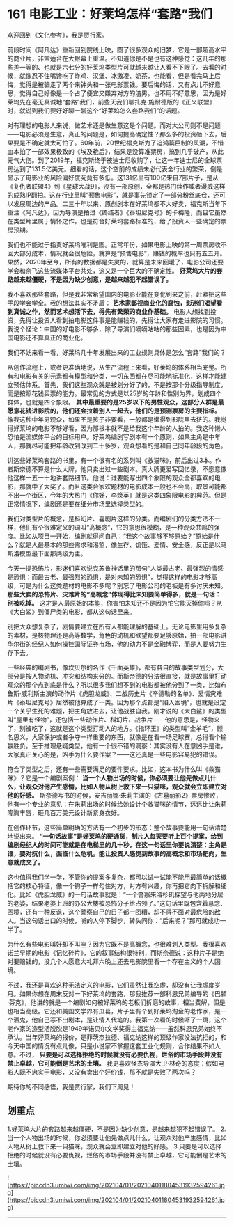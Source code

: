 # 161 电影工业：好莱坞怎样“套路”我们

欢迎回到《文化参考》，我是贾行家。

前段时间《阿凡达》重新回到院线上映，圆了很多观众的旧梦，它是一部超高水平的商业片，非常适合在大银幕上重温。不知道你是不是也有这种感觉：这几年的那些差一等的、也就是六七分的好莱坞类型片可就越来越让人看不下眼了。去看的时候，就像忍不住嘴馋吃了炸鸡、汉堡、冰激凌、奶茶，也能看，但是看完马上后悔，觉得是被骗走了两个来钟头和一张电影票钱。要后悔的话，又有点儿不好意思，觉得自己好像是一个占了便宜又嫌弃对方的渣男。也不用不好意思，因为是好莱坞先在毫无真诚地“套路”我们，前些天我们聊扎克·施耐德版的《正义联盟》时，就说到我们要好好聊一聊这个“好莱坞怎么套路我们”的话题。

对有理想的电影人来说，做艺术还是做生意这是个问题。而对大公司则不是问题——电影必须是生意，真正的问题是，如何提高确定性？那么多的投资砸下去，后果要是不确定就太可怕了。60年前，20世纪福克斯为了追鸿篇巨制的风潮，不惜血本拍了一部效果极致的《埃及艳后》，结果是没算准票房，搞到几乎破产，从此元气大伤。到了2019年，福克斯终于被迪士尼收购了，让这一年迪士尼的全球票房达到了131.5亿美元。细看的话，这个空前的成绩未必代表全行业的繁荣，倒是显示了电影业的风险偏好度究竟有多低。这131亿里有100亿来自7部片子，是从《复仇者联盟4》到《星球大战9》，没有一部原创，全都是热门续作或者漫威这样的成熟IP翻拍。这在行业里叫“预售电影”，就是事先锁定了一部分粉丝底仓，还可以发展周边的产品。二三十年以来，原创剧本在好莱坞都不大好卖，福克斯当年下重注《阿凡达》，因为导演是拍过《终结者》《泰坦尼克号》的卡梅隆，而且它虽然在类型片里属于情怀之作，也是符合好莱坞套路标准的，给了投资人一些确定的票房预期。

我们也不能过于指责好莱坞唯利是图。正常年份，如果电影上映的第一周票房收不回大部分成本，情况就会很危险，就算是“预售电影”，赚钱的概率也只有五五开。果然，2020年至今，所有的数据都是失灵的，就算是未来回暖了，电影公司还要学会和奈飞这些流媒体平台共处，这又是一个巨大的不确定性。 **好莱坞大片的套路越来越僵硬，不是因为缺少创意，是越来越犯不起错误了。**

我不喜欢那些套路，但是我非常希望国内的电影业能在变化到来之前，赶紧把这些手段学会学全。我的想法其实不矛盾： **艺术家鄙视商业化的腐蚀，影迷们渴望看到真诚之作，然而艺术想活下去，得先有繁荣的商业作基础。** 电影人想找到投资，先得让投资人看到拍电影这件事是能赚钱的，先得让大家有走进影院的习惯。我说个怪论：中国的好电影不够多，除了导演们嘀嘀咕咕的那些因素，也是因为中国电影还不算真正的商业化。

我们不妨来看一看，好莱坞几十年发展出来的工业规则具体是怎么“套路”我们的？

从创作流程上，或者更准确地说，从生产流程上来看，好莱坞的体系相当完整。所有和电影有关的元素都有模型和分类，一切东西都在尽可能地标准化，这样才能建立预估体系。首先，我们这些观众就是被划分好了的，不是按那个分级指导制度，而是按照花钱买票的能力。最常见的方式是以25岁的年龄和性别为界，划成四个群体，也就是四个象限。 **其中最重要的是25岁以下的男性观众，这部分人群是最愿意花钱进影院的，他们还会拉着别人一起去，他们的是预测票房的主要指标。** 像我这种中年男观众，如果不是孩子非要看，一般都是懒得到影院里去挤的。我觉得好莱坞的电影不够好看，因为那根本就不是给我这个年龄的人拍的。我这种懒人恐怕是流媒体平台的目标用户。好莱坞编剧写剧本有一个原则，如果主角是中年人，那就尽可能把年龄改到改到二十多岁，观众想看的是和自己同年龄段的角色。

讲这些好莱坞套路的书里，有一个很有名的系列叫《救猫咪》，前后出过3本。作者斯奈德不算是什么大牌，他只卖出过一些剧本。真大牌更爱写回忆录，不愿意像他这样一五一十地讲套路细节。他说：谁要能写出四个象限的观众全都喜欢的电影，那就中了大奖了。而且这类合家欢题材的电影成本一般也不会高，取景可能都不出一个街区，今年的大热门《你好，李焕英》就是这类四象限电影的典范。但是正常情况下，编剧还是要在细分市场里选择类型的。

我们对类型片的概念，是科幻片、喜剧片这样的分类。而编剧们的分类方法不一样，他们有个很难定义的词叫“高概念”，它的意思很模糊，是一种观众共鸣的强度。比如从项目一开始，编剧就得问自己：“我这个故事够不够原始？”原始是什么？就是人最基本的那些需求和渴望，像生存、饥饿、爱情、安全感，反正是以马斯洛模型最下面那两级为主。

今天一提恐怖片，影迷们喜欢说克苏鲁神话里的那句“人类最古老、最强烈的情感是恐惧；而最古老、最强烈的恐惧，是对未知的恐惧”，觉得这样的电影才够高级，可是为什么这类题材的电影不多呢？别忘了电影公司的老板是有多讨厌未知。 **那些大卖的恐怖片、灾难片的“高概念”体现得比未知要简单得多，就是一句话：别被吃掉。** 这才是人最原始的本能，你害怕未知还不是因为怕它能灭掉你吗？从《大白鲨》到僵尸类的电影，都从这句话里来。

别把大众想复杂了，剧情要建立在所有人都能理解的基础上。无论电影里用多复杂的素材，是核物理还是高等数学，角色的动机和欲望都要足够原始，拍一部电影讲华尔街的经纪人如何操控国际证券市场，他的动力不是金融博弈，而是人要努力生存下去。

一些经典的编剧书，像坎贝尔的名作《千面英雄》，都有各自的故事类型划分，大部分是按人物动机、冲突和结构来分的。而斯奈德的分法很直接，就是故事里打动观众的那个点到底是什么？所以很多我们想不到的电影都被他分到了一类，比如布鲁斯·威利斯主演的动作片《虎胆龙威》、二战历史片《辛德勒的名单》、爱情灾难片《泰坦尼克号》居然被他算成了一类。因为那个点都是“陷入困境”，也就是设定一个关乎生死的难题，把主角放进去，让他战胜自我。刚才说的《大白鲨》的类型叫“屋里有怪物”，还包括一些动作片、科幻片、战争片——他的意思是，怪物来了，别被吃了，这就是这个类型打动人的地方。《指环王》的类型叫“金羊毛”，顾名思义，大家保护或者争夺一样重要的东西，就像是在看一场足球赛，总得看个输赢胜负。至于推理悬疑类型，他有一个很不错的洞察：其实没有人在意凶手是谁，大家真正关心的是，凶手为什么要作案？——这还真是一些电影容易犯的错误。

符合了类型之后，还有一些需要满足的要件要求。比如，这本书为什么叫《救猫咪》？它是一个编剧案例： **当一个人物出场的时候，你必须要让他先做点儿什么，让观众对他产生感情，比如人物从树上救下来一只猫咪，观众就会立即建立对他的好感。** 斯奈德写书的时候，安吉丽娜·朱莉主演的《古墓丽影2》票房惨败，他有一个专业的意见：在朱莉出场的时候给她设计个救猫咪的情节，远远比让朱莉隆胸丰唇，砸几百万美元设计新紧身衣好。

在创作环节，这些简单明确的方法有一个初步的形态：整个故事要能用一句话清楚地说出来。 **“一句话故事”是好莱坞的硬通货，制片人每天要听上百个提案，给到编剧经纪人的时间可能就是在电梯里的几十秒，在这一句话里你要说清楚：主角是谁，要对抗什么，面临什么危机。能让投资人感觉到故事的高概念和市场靶向，生意就成交了。**

这也值得我们学一学，不管你的提案多复杂，都可以试一试能不能用最简单的话概括它的核心特征，像一个钩子一样勾住对方，对方有兴趣，你再把它向下拆解和细化。比如《虎胆龙威》的一句话故事就是：“一个警察来洛杉矶探望与他两地分居的老婆，结果老婆上班的办公大楼被恐怖分子给占领了。”这句话里既包含着悬念、困境，还有一种反讽，这个警察自己的日子都一团糟，却不得不面对最危险的敌人。当这句话出口的时候，听的人停下脚步，转头问你：“后来呢？”那可就成功一半了。

为什么有些电影叫好却不叫座？因为它既不是高概念，也很难划入类型。我很喜欢诺兰早期的电影《记忆碎片》，它的叙事结构很特别，而斯奈德说：这种片子是绝对要赔钱的，没几个人愿意大礼拜六晚上还去电影院里看一个存在主义的个人困境。

不过，我还是喜欢这种无法定义的电影，它们虽然让我空虚，却没有让我虚度岁月。如果你想在周末反对一下好莱坞的套路，那我推荐一部科恩兄弟编导的《巴顿·芬克》，他讲的就是一个编剧如何被好莱坞的老板们折磨的故事，相当费解，但是也相当高级。它还和美国文学界有瓜葛，片子里有个到好莱坞淘金的老作家，是一个酒鬼，他自己写不出剧本，是让情人代笔的。我第一次看的时候吓了一跳，这个老作家的造型活脱脱是1949年诺贝尔文学奖得主福克纳——虽然科恩兄弟始终不承认。当年好莱坞的报价，是菲茨杰拉德、福克纳这样的顶级作家没法抗拒的，和今天中国的情况有点儿像，只是小说家不掌握这套工业化规则，合作结果不如人意。不过， **只要是可以选择拒绝的时候就没有必要仇视，烂俗的市场手段并没有禁止卓越，它可能倒是艺术的土壤。** 我更喜欢怪杰导演大卫·林奇的态度：假如电影人既不忠实于电影，又没有卖出个好价钱，那不就是失败了两次吗？

期待你的不同感悟，我是贾行家，我们下周见！

## 划重点

1.好莱坞大片的套路越来越僵硬，不是因为缺少创意，是越来越犯不起错误了。
2.当一个人物出场的时候，你必须要让他先做点儿什么，让观众对他产生感情，比如人物从树上救下来一只猫咪，观众就会立即建立对他的好感。
3.只要是可以选择拒绝的时候就没有必要仇视，烂俗的市场手段并没有禁止卓越，它可能倒是艺术的土壤。

![https://piccdn3.umiwi.com/img/202104/01/202104011804531932594261.jpg](https://piccdn3.umiwi.com/img/202104/01/202104011804531932594261.jpg)

---

